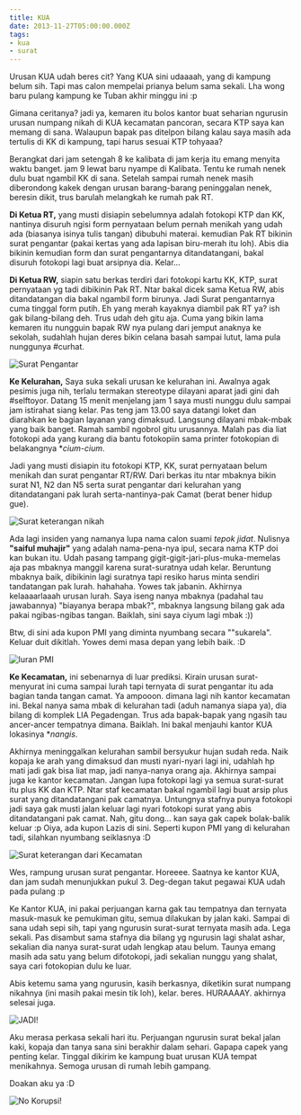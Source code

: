 ```yaml
---
title: KUA
date: 2013-11-27T05:00:00.000Z
tags:
- kua
- surat
---
```


Urusan KUA udah beres cit? Yang KUA sini udaaaah, yang di kampung belum sih. Tapi mas calon mempelai prianya belum sama sekali. Lha wong baru pulang kampung ke Tuban akhir minggu ini :p

Gimana ceritanya? jadi ya, kemaren itu bolos kantor buat seharian ngurusin urusan numpang nikah di KUA kecamatan pancoran, secara KTP saya kan memang di sana. Walaupun bapak pas ditelpon bilang kalau saya masih ada tertulis di KK di kampung, tapi harus sesuai KTP tohyaaa? 

Berangkat dari jam setengah 8 ke kalibata di jam kerja itu emang menyita waktu banget. jam 9 lewat baru nyampe di Kalibata. Tentu ke rumah nenek dulu buat ngambil KK di sana. Setelah sampai rumah nenek masih diberondong kakek dengan urusan barang-barang peninggalan nenek, beresin dikit, trus barulah melangkah ke rumah pak RT.

**Di Ketua RT,** yang musti disiapin sebelumnya adalah fotokopi KTP dan KK, nantinya disuruh ngisi form pernyataan belum pernah menikah yang udah ada (biasanya isinya tulis tangan) dibubuhi materai. kemudian Pak RT bikinin surat pengantar (pakai kertas yang ada lapisan biru-merah itu loh). Abis dia bikinin kemudian form dan surat pengantarnya ditandatangani, bakal disuruh fotokopi lagi buat arsipnya dia. Kelar…

**Di Ketua RW,** siapin satu berkas terdiri dari fotokopi kartu KK, KTP, surat pernyataan yg tadi dibikinin Pak RT. Ntar bakal dicek sama Ketua RW, abis ditandatangan dia bakal ngambil form birunya. Jadi Surat pengantarnya cuma tinggal form putih. Eh yang merah kayaknya diambil pak RT ya? ish gak bilang-bilang deh. Trus udah deh gitu aja. Cuma yang bikin lama kemaren itu nungguin bapak RW nya pulang dari jemput anaknya ke sekolah, sudahlah hujan deres bikin celana basah sampai lutut, lama pula nunggunya #curhat.

![Surat Pengantar](http://media.tumblr.com/7ad45f0e22bcec0032626db89f2417af/tumblr_inline_mwycc7Q5J31qay8c0.jpg)

**Ke Kelurahan,** Saya suka sekali urusan ke kelurahan ini. Awalnya agak pesimis juga nih, terlalu termakan stereotype dilayani aparat jadi gini dah #selftoyor. Datang 15 menit menjelang jam 1 saya musti nunggu dulu sampai jam istirahat siang kelar. Pas teng jam 13.00 saya datangi loket dan diarahkan ke bagian layanan yang dimaksud. Langsung dilayani mbak-mbak yang baik banget. Ramah sambil ngobrol gitu urusannya. Malah pas dia liat fotokopi ada yang kurang dia bantu fotokopiin sama printer fotokopian di belakangnya **cium-cium*.

Jadi yang musti disiapin itu fotokopi KTP, KK, surat pernyataan belum menikah dan surat pengantar RT/RW. Dari berkas itu ntar mbaknya bikin surat N1, N2 dan N5 serta surat pengantar dari kelurahan yang ditandatangani pak lurah serta-nantinya-pak Camat (berat bener hidup gue). 

![Surat keterangan nikah](http://media.tumblr.com/36a061d298780c88e182d768abeda3ab/tumblr_inline_mwybbsPa141qay8c0.jpg)

Ada lagi insiden yang namanya lupa nama calon suami *tepok jidat*. Nulisnya **"saiful muhajir"** yang adalah nama-pena-nya ipul, secara nama KTP doi kan bukan itu. Udah pasang tampang gigit-gigit-jari-plus-muka-memelas aja pas mbaknya manggil karena surat-suratnya udah kelar. Beruntung mbaknya baik, dibikinin lagi suratnya tapi resiko harus minta sendiri tandatangan pak lurah. hahahaha. Yowes tak jabanin. Akhirnya kelaaaarlaaah urusan lurah. Saya iseng nanya mbaknya (padahal tau jawabannya) "biayanya berapa mbak?", mbaknya langsung bilang gak ada pakai ngibas-ngibas tangan. Baiklah, sini saya ciyum lagi mbak :))

Btw, di sini ada kupon PMI yang diminta nyumbang secara ""sukarela". Keluar duit dikitlah. Yowes demi masa depan yang lebih baik. :D

![Iuran PMI](http://media.tumblr.com/af4e328109211ebe2f39ede21a6b8b2c/tumblr_inline_mwybb5BHhz1qay8c0.jpg)

**Ke Kecamatan,** ini sebenarnya di luar prediksi. Kirain urusan surat-menyurat ini cuma sampai lurah tapi ternyata di surat pengantar itu ada bagian tanda tangan camat. Ya ampooon. dimana lagi nih kantor kecamatan ini. Bekal nanya sama mbak di kelurahan tadi (aduh namanya siapa ya), dia bilang di komplek LIA Pegadengan. Trus ada bapak-bapak yang ngasih tau ancer-ancer tempatnya dimana. Baiklah. Ini bakal menjauhi kantor KUA lokasinya **nangis*. 

Akhirnya meninggalkan kelurahan sambil bersyukur hujan sudah reda. Naik kopaja ke arah yang dimaksud dan musti nyari-nyari lagi ini, udahlah hp mati jadi gak bisa liat map, jadi nanya-nanya orang aja. Akhirnya sampai juga ke kantor kecamatan. Jangan lupa fotokopi lagi ya semua surat-surat itu plus KK dan KTP. Ntar staf kecamatan bakal ngambil lagi buat arsip plus surat yang ditandatangani pak camatnya. Untungnya stafnya punya fotokopi jadi saya gak musti jalan keluar lagi nyari fotokopi surat yang abis ditandatangani pak camat. Nah, gitu dong… kan saya gak capek bolak-balik keluar :p Oiya, ada kupon Lazis di sini. Seperti kupon PMI yang di kelurahan tadi, silahkan nyumbang seiklasnya :D

![Surat keterangan dari Kecamatan](http://media.tumblr.com/4800fb51a2d19d4d93b24d135d3e9554/tumblr_inline_mwybdhl7ta1qay8c0.jpg)

Wes, rampung urusan surat pengantar. Horeeee. Saatnya ke kantor KUA, dan jam sudah menunjukkan pukul 3. Deg-degan takut pegawai KUA udah pada pulang :p

Ke Kantor KUA, ini pakai perjuangan karna gak tau tempatnya dan ternyata masuk-masuk ke pemukiman gitu, semua dilakukan by jalan kaki. Sampai di sana udah sepi sih, tapi yang ngurusin surat-surat ternyata masih ada. Lega sekali. Pas disambut sama stafnya dia bilang yg ngurusin lagi shalat ashar, sekalian dia nanya surat-surat udah lengkap atau belum. Taunya emang masih ada satu yang belum difotokopi, jadi sekalian nunggu yang shalat, saya cari fotokopian dulu ke luar. 

Abis ketemu sama yang ngurusin, kasih berkasnya, diketikin surat numpang nikahnya (ini masih pakai mesin tik loh), kelar. beres. HURAAAAY. akhirnya selesai juga. 

![JADI!](http://media.tumblr.com/2d99bc715d07fd29326b90ee40bbec58/tumblr_inline_mwybe2knZ21qay8c0.jpg)

Aku merasa perkasa sekali hari itu. Perjuangan ngurusin surat bekal jalan kaki, kopaja dan tanya sana sini berakhir dalam sehari. Gapapa capek yang penting kelar. Tinggal dikirim ke kampung buat urusan KUA tempat menikahnya. Semoga urusan di rumah lebih gampang. 

Doakan aku ya :D

![No Korupsi!](http://media.tumblr.com/135484c38eefd74386d07dba0f025842/tumblr_inline_mwwxrdKOzc1qay8c0.jpg)